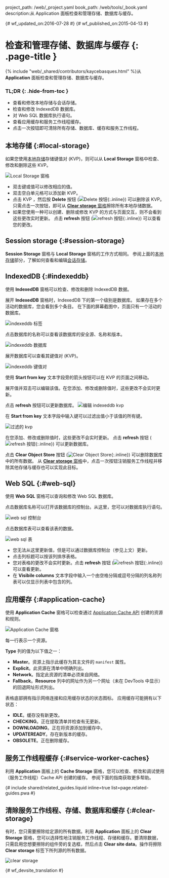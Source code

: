 project_path: /web/_project.yaml
book_path: /web/tools/_book.yaml
description:从 Application 面板检查和管理存储、数据库与缓存。

{# wf_updated_on:2016-07-28 #}
{# wf_published_on:2015-04-13 #}

# 检查和管理存储、数据库与缓存 {: .page-title }

{% include "web/_shared/contributors/kaycebasques.html" %}从 <strong>Application</strong> 面板检查和管理存储、数据库与缓存。




### TL;DR {: .hide-from-toc }
- 查看和修改本地存储与会话存储。
- 检查和修改 IndexedDB 数据库。
- 对 Web SQL 数据库执行语句。
- 查看应用缓存和服务工作线程缓存。
- 点击一次按钮即可清除所有存储、数据库、缓存和服务工作线程。


## 本地存储 {:#local-storage}

如果您使用[本地存储][ls]存储键值对 (KVP)，则可以从 **Local Storage** 窗格中检查、修改和删除这些 KVP。


![Local Storage 窗格][ls-pane]

* 双击键或值可以修改相应的值。
* 双击空白单元格可以添加新 KVP。
* 点击 KVP ，然后按 **Delete** 按钮 (![Delete 按钮][delete]{:.inline}) 可以删除该 KVP。
只需点击一次按钮，即可从 [**Clear storage** 窗格](#clear-storage)擦除所有本地存储数据。
* 如果您使用一种可以创建、删除或修改 KVP 的方式与页面交互，则不会看到这些更改实时更新。
点击 **refresh** 按钮 (![refresh 按钮][refresh]{:.inline}) 可以查看您的更改。


[ls]: https://developer.mozilla.org/en-US/docs/Web/API/Window/localStorage
[ls-pane]: /web/tools/chrome-devtools/manage-data/imgs/local-storage.png
[refresh]: /web/tools/chrome-devtools/manage-data/imgs/refresh.png
[delete]: /web/tools/chrome-devtools/manage-data/imgs/delete.png

## Session storage {:#session-storage}

**Session Storage** 窗格与 **Local Storage** 窗格的工作方式相同。
参阅上面的[本地存储](#local-storage)部分，了解如何查看和编辑[会话存储][ss]。


[ss]: https://developer.mozilla.org/en-US/docs/Web/API/Window/sessionStorage

## IndexedDB {:#indexeddb}

使用 **IndexedDB** 窗格可以检查、修改和删除 IndexedDB 数据。

展开 **IndexedDB** 窗格时，IndexedDB 下的第一个级别是数据库。
如果存在多个活动的数据库，您会看到多个条目。
在下面的屏幕截图中，页面只有一个活动的数据库。

![indexeddb 标签][idb-tab]

点击数据库的名称可以查看该数据库的安全源、名称和版本。


![indexeddb 数据库][idb-db]

展开数据库可以查看其键值对 (KVP)。

![indexeddb 键值对][idb-kvps]

使用 **Start from key** 文本字段旁的箭头按钮可以在 KVP 的页面之间移动。


展开值并双击可以编辑该值。在您添加、修改或删除值时，这些更改不会实时更新。

点击 **refresh** 按钮可以更新数据库。
![编辑 indexeddb kvp][idb-edit]

在 **Start from key** 文本字段中输入键可以过滤出值小于该值的所有键。


![过滤的 kvp][idb-filter]

在您添加、修改或删除值时，这些更改不会实时更新。
点击 **refresh** 按钮 (![refresh 按钮][refresh]{:.inline}) 可以更新数据库。


点击 **Clear Object Store** 按钮 (![Clear Object Store][cos]{:.inline}) 可以删除数据库中的所有数据。
从 [**Clear storage** 窗格](#clear-storage)中，点击一次按钮注销服务工作线程并移除其他存储与缓存也可以实现此目标。



[idb-tab]: /web/tools/chrome-devtools/manage-data/imgs/idb-tab.png
[idb-db]: /web/tools/chrome-devtools/manage-data/imgs/idb-db.png
[idb-kvps]: /web/tools/chrome-devtools/manage-data/imgs/idb-kvps.png
[idb-edit]: /web/tools/chrome-devtools/manage-data/imgs/idb-edit.png
[idb-filter]: /web/tools/chrome-devtools/manage-data/imgs/idb-filter.png
[cos]: /web/tools/chrome-devtools/manage-data/imgs/clear-object-store.png

## Web SQL {:#web-sql}

使用 **Web SQL** 窗格可以查询和修改 Web SQL 数据库。

点击数据库名称可以打开该数据库的控制台。从这里，您可以对数据库执行语句。


![web sql 控制台][wsc]

点击数据库表可以查看该表的数据。

![web sql 表][wst]

* 您无法从这里更新值，但是可以通过数据库控制台（参见上文）更新。
* 点击列标题可以按该列排序表格。
* 您对表格的更改不会实时更新。点击 **refresh** 按钮 (![refresh 按钮][refresh]{:.inline}) 可以查看更新。
* 在 **Visibile columns** 文本字段中输入一个由空格分隔或逗号分隔的列名称列表可以仅显示列表中包含的列。


[wsc]: /web/tools/chrome-devtools/manage-data/imgs/web-sql-console.png
[wst]: /web/tools/chrome-devtools/manage-data/imgs/web-sql-table.png

## 应用缓存 {:#application-cache}

使用 **Application Cache** 窗格可以检查通过 [Application Cache API][appcache-api] 创建的资源和规则。


![Application Cache 窗格][appcache]

每一行表示一个资源。

**Type** 列的值为以下值之一：

* **Master**。资源上指示此缓存为其主文件的 `manifest` 属性。
* **Explicit**。此资源在清单中明确列出。
* **Network**。指定此资源的清单必须来自网络。
* **Fallback**。**Resource** 列中的网址作为另一个网址（未在 DevTools 中显示）的回退网址形式列出。


表格底部拥有指示网络连接和应用缓存状态的状态图标。
应用缓存可能拥有以下状态：


* **IDLE**。缓存没有新更改。
* **CHECKING**。正在提取清单并检查有无更新。
* **DOWNLOADING**。正在将资源添加到缓存中。
* **UPDATEREADY**。存在新版本的缓存。
* **OBSOLETE**。正在删除缓存。

[appcache-api]: https://developer.mozilla.org/en-US/docs/Web/HTML/Using_the_application_cache
[appcache]: /web/tools/chrome-devtools/manage-data/imgs/appcache.png

## 服务工作线程缓存 {:#service-worker-caches}

利用 **Application** 面板上的 **Cache Storage** 窗格，您可以检查、修改和调试使用（服务工作线程）Cache API 创建的缓存。
参阅下面的指南获取更多帮助。


{# include shared/related_guides.liquid inline=true list=page.related-guides.pwa #}

## 清除服务工作线程、存储、数据库和缓存 {:#clear-storage}

有时，您只需要擦除给定源的所有数据。利用 **Application** 面板上的 **Clear Storage** 窗格，您可以选择性地注销服务工作线程、存储和缓存。要清除数据，只需启用您想要擦除的组件旁的复选框，然后点击 **Clear site data**。操作将擦除 **Clear storage** 标签下所列源的所有数据。


![clear storage][clear]

[clear]: /web/tools/chrome-devtools/manage-data/imgs/clear-storage.png


{# wf_devsite_translation #}
